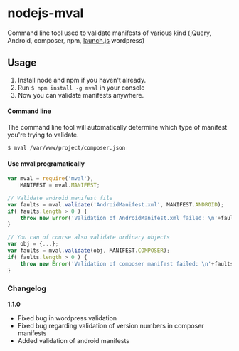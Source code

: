nodejs-mval
===========

Command line tool used to validate manifests of various kind (jQuery, Android, composer, npm, [launch.js](https://github.com/victorjonsson/launch.js) wordpress)


## Usage

1. Install node and npm if you haven't already.
2. Run `$ npm install -g mval` in your console
3. Now you can validate manifests anywhere. 


#### Command line 

The command line tool will automatically determine which type of manifest you're trying to validate.

```
$ mval /var/www/project/composer.json
```

#### Use mval programatically

```js
var mval = require('mval'),
    MANIFEST = mval.MANIFEST;

// Validate android manifest file
var faults = mval.validate('AndroidManifest.xml', MANIFEST.ANDROID);
if( faults.length > 0 ) {
    throw new Error('Validation of AndroidManifest.xml failed: \n'+faults.join('\n'));
}

// You can of course also validate ordinary objects
var obj = {...};
var faults = mval.validate(obj, MANIFEST.COMPOSER);
if( faults.length > 0 ) {
    throw new Error('Validation of composer manifest failed: \n'+faults.join('\n'));
}
```

### Changelog

**1.1.0**

- Fixed bug in wordpress validation
- Fixed bug regarding validation of version numbers in composer manifests
- Added validation of android manifests
